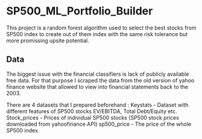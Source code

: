 # SP500_ML_Portfolio_Builder
This project is a random forest algorithm used to select the best stocks from SP500 index to create out of them index with the same risk tolerance but more promissing upsite potential.

## Data
The biggest issue with the financial classifiers is lack of publicly available free data. For that purpose I scraped the data from the old version of yahoo finance website that allowed to view into financial statements back to the 2003. 

There are 4 datasets that I prepared beforehand :
Keystats - Dataset with different features of SP500 stocks EV/EBITDA, Total Debt/Equity etc.
Stock_prices - Prices of individual SP500 stocks (SP500 stock prices downloaded from yahoofinance API)
sp500_price - The price of the whole SP500 index.


